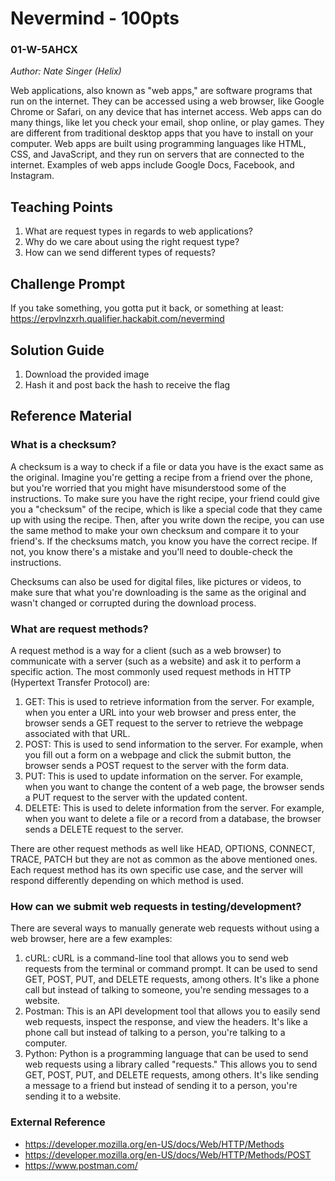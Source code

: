 # Nevermind - 100pts
### 01-W-5AHCX
*Author: Nate Singer (Helix)*

Web applications, also known as "web apps," are software programs that run on the internet. They can be accessed using a web browser, like Google Chrome or Safari, on any device that has internet access. Web apps can do many things, like let you check your email, shop online, or play games. They are different from traditional desktop apps that you have to install on your computer. Web apps are built using programming languages like HTML, CSS, and JavaScript, and they run on servers that are connected to the internet. Examples of web apps include Google Docs, Facebook, and Instagram.

## Teaching Points
1. What are request types in regards to web applications?
2. Why do we care about using the right request type?
3. How can we send different types of requests?

## Challenge Prompt
If you take something, you gotta put it back, or something at least:
https://erpvlnzxrh.qualifier.hackabit.com/nevermind

## Solution Guide
1. Download the provided image
2. Hash it and post back the hash to receive the flag

## Reference Material
### What is a checksum?
A checksum is a way to check if a file or data you have is the exact same as the original. Imagine you're getting a recipe from a friend over the phone, but you're worried that you might have misunderstood some of the instructions. To make sure you have the right recipe, your friend could give you a "checksum" of the recipe, which is like a special code that they came up with using the recipe. Then, after you write down the recipe, you can use the same method to make your own checksum and compare it to your friend's. If the checksums match, you know you have the correct recipe. If not, you know there's a mistake and you'll need to double-check the instructions.

Checksums can also be used for digital files, like pictures or videos, to make sure that what you're downloading is the same as the original and wasn't changed or corrupted during the download process.

### What are request methods?
A request method is a way for a client (such as a web browser) to communicate with a server (such as a website) and ask it to perform a specific action. The most commonly used request methods in HTTP (Hypertext Transfer Protocol) are:

1. GET: This is used to retrieve information from the server. For example, when you enter a URL into your web browser and press enter, the browser sends a GET request to the server to retrieve the webpage associated with that URL.
2. POST: This is used to send information to the server. For example, when you fill out a form on a webpage and click the submit button, the browser sends a POST request to the server with the form data.
3. PUT: This is used to update information on the server. For example, when you want to change the content of a web page, the browser sends a PUT request to the server with the updated content.
4. DELETE: This is used to delete information from the server. For example, when you want to delete a file or a record from a database, the browser sends a DELETE request to the server.

There are other request methods as well like HEAD, OPTIONS, CONNECT, TRACE, PATCH but they are not as common as the above mentioned ones. Each request method has its own specific use case, and the server will respond differently depending on which method is used.

### How can we submit web requests in testing/development?
There are several ways to manually generate web requests without using a web browser, here are a few examples:

1. cURL: cURL is a command-line tool that allows you to send web requests from the terminal or command prompt. It can be used to send GET, POST, PUT, and DELETE requests, among others. It's like a phone call but instead of talking to someone, you're sending messages to a website.
2. Postman: This is an API development tool that allows you to easily send web requests, inspect the response, and view the headers. It's like a phone call but instead of talking to a person, you're talking to a computer.
3. Python: Python is a programming language that can be used to send web requests using a library called "requests." This allows you to send GET, POST, PUT, and DELETE requests, among others. It's like sending a message to a friend but instead of sending it to a person, you're sending it to a website.

### External Reference
- https://developer.mozilla.org/en-US/docs/Web/HTTP/Methods
- https://developer.mozilla.org/en-US/docs/Web/HTTP/Methods/POST
- https://www.postman.com/
